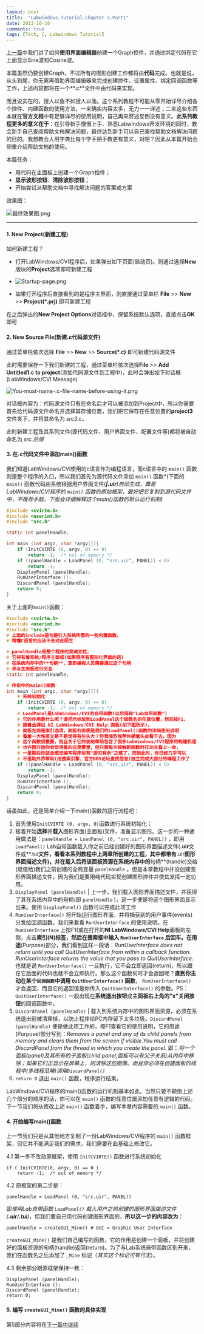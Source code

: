 ```yaml
---
layout: post
title:  "Labwindows.Tutorial.Chapter 3.Part1"
date: 2013-10-10
comments: true
tags: [Tech, C, Labwindows Tutorial]
---
```



[上一篇][1]中我们讲了如何**使用界面编辑器**创建一个Graph控件，并通过绑定代码在它上面显示Sine波和Cosine波。

[1]: http://lanfengming.com/Labwindows-tutorial-chapter2.html/

本篇虽然仍要创建Graph，不过所有的图形创建工作都将由**代码**完成。也就是说，从头到尾，你无需再借助界面编辑器来完成创建控件、设置属性、绑定回调函数等工作，上述内容都将在一个**.c**文件中由代码来实现。

而且说实在的，授人以鱼不如授人以渔。这个系列教程不可能从零开始详尽介绍各个控件、内建函数的使用方法，一来确实内容太多，无力一一详述；二来这些东西本就在**官方文档**中有足够详尽的使用说明，自己再来赘述反倒没有意义。**此系列教程更多的意义在于**：在引导新手慢慢上手、熟悉Labwindows开发环境的同时，教会新手自己查阅帮助文档解决问题，最终达到新手可以自己查找帮助文档解决问题的目的。我想教会人用字典比每个字手把手教更有意义，对吧？因此从本篇开始会侧重介绍帮助文档的使用。

<!--more-->

本篇任务：

*   用代码在主面板上创建一个Graph控件；
*   **显示波形按钮**、**清除波形按钮**；
*   开始尝试从帮助文档中寻找解决问题的答案或方案

效果图：

![最终效果图.png][2]

 [2]: http://ww1.sinaimg.cn/large/6480dca9jw1e9t2bslcygj20gv096my7.jpg

* * *

#### 1. New Project(新建工程)

如何新建工程？

*   打开LabWindows/CVI程序后，如果弹出如下页面(启动页)。则通过选择**New**版块的**Project**选项即可新建工程

*   ![Startup-page.png][3]

*   如果打开程序后直接看到的是程序主界面，则直接通过菜单栏 **File** >> **New** >> **Project(*.prj)** 即可新建工程

 [3]: http://ww1.sinaimg.cn/large/6480dca9jw1e9t2cxnz38j20l60f5acy.jpg

在之后弹出的**New Project Options**对话框中，保留系统默认选项，直接点击**OK**即可

#### 2. New Source File(新建.c代码源文件)

通过菜单栏依次选择 **File** >> **New** >> **Source(*.c)** 即可新建代码源文件

此时需要保存一下我们新建的工程，通过菜单栏依次选择**File** >> **Add Untitled1.c to project**(添加代码源文件到工程中)，此时会弹出如下对话框(LabWindows/CVI Message)

![You-must-name-.c-file-name-before-using-it.png][4]

 [4]: http://ww2.sinaimg.cn/large/6480dca9jw1e9t2e135jpj20bz04iq3d.jpg

对话框内容为：代码源文件只有在命名后才可以被添加到Project中，所以你需要首先给代码源文件命名并选择其存储位置，我们把它保存在任意位置的**project3**文件夹下，并将其命名为 *src3.c*。

此时新建工程及其系列文件(源代码文件、用户界面文件、配置文件等)都将被自动命名为 *src.后缀*

#### 3. 在.c代码文件中添加main()函数

我们知道LabWindows/CVI使用的c语言作为编程语言，而c语言中的 `main()` 函数则是整个程序的入口，所以我们首先为源代码文件添加 `main()` 函数*(下面的 `main()` 函数代码由系统根据用户界面文件(***|.uir**)自动生成，算是LabWindows/CVI程序的 `main()` 函数的原始框架，最好把它复制到源代码文件中，不推荐手敲。下面会详细解释这个main()函数的默认运行机制)*

```c 
#include <cvirte.h>     
#include <userint.h>
#include "src.h"

static int panelHandle;

int main (int argc, char *argv[]){
    if (InitCVIRTE (0, argv, 0) == 0)
        return -1;  /* out of memory */
    if ((panelHandle = LoadPanel (0, "src.uir", PANEL)) < 0)
        return -1;
    DisplayPanel (panelHandle);
    RunUserInterface ();
    DiscardPanel (panelHandle);
    return 0;
} 
```

关于上面的`main()`函数：

```c Read with the Comment https://code.csdn.net/snippets/66860
#include <cvirte.h>     
#include <userint.h>
#include "src.h"
# 上面的include语句是引入系统所需的一些内置函数，  
# 稍懂C语言的应该不会对此陌生

# panelHandle是整个程序的灵魂支柱，
# 它持有着系统/程序主面板(如果程序有图形化界面的话)
# 在系统内存中的**句柄**，意即编程人员需要通过这个句柄
# 来与主面板进行交互
static int panelHandle;

# 传说中的main()函数
int main (int argc, char *argv[]){
    # 系统初始化
    if (InitCVIRTE (0, argv, 0) == 0)
        return -1;  /* out of memory */
    # LoadPanel是LabWindows/CVI的自带函数(以后简称"Lab自带函数")
    # 它的作用是什么呢？请把光标放到LoadPanel这个函数名的任意位置，然后按F1，
    # 接着会弹出 NI LabWindows/CVI Help 面板(如下图所示)，
    # 面板左面是索引选项，面板右面便是我们的LoadPanel()函数的详细使用说明
    # 看着一大堆英文是不是觉得有些头大？但我强烈推荐你硬着头皮看下去，因为
    # 这个函数很重要，而且关于它的使用帮助包含了很多LabWindows/CVI程序的构建机理
    # 也许刚开始你会觉得看的云里雾里，但只要每次接触新函数时花功夫看上一会，
    # 一星期后你就会感觉编写程序似有"游刃有余"之感了，而到此时，你已经几乎可以
    # 不借助外界帮助(用搜索引擎、官方BBS论坛查找信息)独立完成大部分的编程工作了
    if ((panelHandle = LoadPanel (0, "src.uir", PANEL)) < 0)
        return -1;
    DisplayPanel (panelHandle);
    RunUserInterface ();
    DiscardPanel (panelHandle);
    return 0;
}
```

话虽如此，还是简单介绍一下main()函数的运行流程吧：

1.  首先使用`InitCVIRTE (0, argv, 0)`函数进行系统初始化；
2.  接着开始**选择**并**载入**图形界面(主面板)文件，准备显示图形。这一步的一种通用做法是：`panelHandle = LoadPanel (0, "src.uir", PANEL))` ，即用 `LoadPanel()` Lab自带函数载入你之前已经创建好的图形界面描述文件(**.uir**文件或**.tui**文件，看看本系列教程中上两章所创建的工程，其中都带有**.uir**图形界面描述文件)，并在载入后将该面板资源在系统内存中的**句柄**(handle)交给(赋值给)我们之前创建的全局变量 `panelHandle` 。但是本章教程中并没创建图形界面描述文件，因为我们是要用纯代码实现创建图形控件并使其发挥一定功用。
3.  `DisplayPanel (panelHandle)` | 上一步，我们载入图形界面描述文件，并获得了其在系统内存中的句柄(即 `panelHandle` )，这一步便是将这个图形界面显示出来。使用 `DisplayPanel()` 函数可以完成此项工作
4.  `RunUserInterface()` 将开始运行图形界面，并将捕获到的用户事件(events)分发给回调函数。我们来看看 `RunUserInterface` 的使用说明。在 `RunUserInterface` 上按F1(或在打开的**NI LabWindows/CVI Help**面板的左侧，点击**索引(N)**标签，然后在搜索框中输入 `RunUserInterface` 后回车。在**用途**(Purpose)部分，我们看到这样一段话：*RunUserInterface does not return until you call QuitUserInterface from within a callback function. RunUserInterface returns the value that you pass to QuitUserInterface.* 也就是说 `RunUserInterface()` 一旦执行，它不会立即返回(return)，所以跟在它后面的代码也就不会立即执行。那么这个函数何时才会返回呢？**直到你主动在某个`回调函数`中调用 `QuitUserInterface()` 函数**， `RunUserInterface()` 才会返回，而且它的返回值是你传入 `QuitUserInterface()` 的参数。PS：`QuitUserInterface()` 一般出现在**系统退出按钮**或**主面板右上角的"x"关闭按钮**的回调函数中。
5.  `DiscardPanel (panelHandle)` | 载入到系统内存中的图形界面资源，必须在系统退出前被清理掉，以防止程序给PC内存留下太多垃圾。`DiscardPanel (panelHandle)` 便是做此项工作的，按F1查看它的使用说明，它的用途(Purpose)部分写到：*Removes a panel and any of its child panels from memory and clears them from the screen if visible.You must call DiscardPanel from the thread in which you create the panel.* 即：*将一个面板(panel)及其所有的子面板(child panel,面板可以有父子关系)从内存中移除；如果它们正显示在屏幕上，则清除这些图像。而且你必须在创建面板的线程中(多线程范畴)调用`DiscardPanel()`*
6.  `return 0` 退出 `main()` 函数，程序运行结束。 

LabWindows/CVI程序的main()函数的运行机制基本如此。当然只要不颠倒上述几个部分的顺序的话，你可以在 `main()` 函数的任意位置添加任意有逻辑的代码。下一节我们将从修改上述 `main()` 函数着手，编写本章内容需要的 `main()` 函数。

#### 4. 开始编写main()函数

上一节我们只是从其他地方复制了一份LabWindows/CVI程序的 `main()` 函数框架，但它并不能满足我们的需求，我们需要在此基础上修改它。

4.1 第一步不改动原框架，使用 `InitCVIRTE()` 函数进行系统初始化

    if ( InitCVIRTE(0, argv, 0) == 0 ) 
        return -1;  /* out of memory */
    

4.2 原框架的第二步是：

    panelHandle = LoadPanel (0, "src.uir", PANEL))
    

即*使用Lab自带函数 `LoadPanel()` 载入用户之前创建的图形界面描述文件(**.uir**/**.tui**)*，但我们要自己用代码创建图形界面的，**所以这一步的内容改为**：

    panelHandle = createGUI_Mine() # GUI = Graphic User Interface
    

`createGUI_Mine()` 是我们自己编写的函数，它的作用是创建一个面板，并将创建好的面板资源的句柄(handle)返回(return)。为了与Lab系统自带函数区别开来，我们在函数名之后添加了 `_Mine` 标记（*其实这个标记可有可无*）。

4.3 剩余部分跟源框架保持一致：

    DisplayPanel (panelHandle);
    RunUserInterface ();
    DiscardPanel (panelHandle);
    return 0;

#### 5. 编写 `createGUI_Mine()` 函数的具体实现
第5部分内容将在[下一篇中继续][the-2nd-part]

[the-2nd-part]:http://lanfengming.com/Labwindows-tutorial-chapter3-part2.html/
